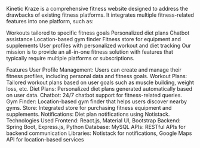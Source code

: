 Kinetic Kraze is a comprehensive fitness website designed to address the drawbacks of existing fitness platforms. It integrates multiple fitness-related features into one platform, such as:

Workouts tailored to specific fitness goals
Personalized diet plans
Chatbot assistance
Location-based gym finder
Fitness store for equipment and supplements
User profiles with personalized workout and diet tracking
Our mission is to provide an all-in-one fitness solution with features that typically require multiple platforms or subscriptions.

Features
User Profile Management: Users can create and manage their fitness profiles, including personal data and fitness goals.
Workout Plans: Tailored workout plans based on user goals such as muscle building, weight loss, etc.
Diet Plans: Personalized diet plans generated automatically based on user data.
Chatbot: 24/7 chatbot support for fitness-related queries.
Gym Finder: Location-based gym finder that helps users discover nearby gyms.
Store: Integrated store for purchasing fitness equipment and supplements.
Notifications: Diet plan notifications using Notistack.
Technologies Used
Frontend: React.js, Material UI, Bootstrap
Backend: Spring Boot, Express.js, Python
Database: MySQL
APIs: RESTful APIs for backend communication
Libraries: Notistack for notifications, Google Maps API for location-based services
